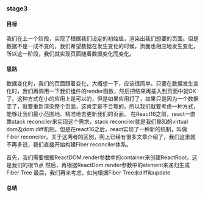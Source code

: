 ### stage3

#### 目标

我们在上一个阶段，实现了根据我们设定的初始值，渲染出我们想要的页面。但是数据不是一成不变的，我们希望数据在发生变化的时候，页面也相应地发生变化，所以这一阶段，我们就实现页面随着数据变化而变化。

#### 思路

数据变化时，我们的页面跟着变化，大概想一下，应该很简单。只要在数据发生变化时，我们再调用一下我们组件的render函数，然后把结果再插入到页面中就OK了。这种方式在小的应用上是可以的，但是如果应用打了，如果只是因为一个数据变了，就要重新渲染整个页面，这肯定是不合理的。所以我们就要考虑一种方式，能够让我们最小范围地、精准地去更新我们的页面。
在React16之前，react一直靠stack reconciler来实现这个需求，stack reconciler就是我们熟知的virtual dom及dom diff机制。但是在react16之后，react实现了一种新的机制，叫做Fiber reconciler。关于这两者的区别，网上已经有很多文章介绍了，我们这里就不再多说，我们直接开始构建Fiber reconciler体系。

首先，我们需要根据ReactDOM.render参数中的container来创建ReactRoot，这是我们的根节点
然后，再根据ReactDom.render参数中的element来递归生成Fiber Tree
最后，我们再来考虑，如何根据Fiber Tree来diff和update

#### 总结
